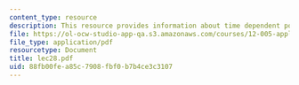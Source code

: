 ```yaml
---
content_type: resource
description: This resource provides information about time dependent porous flow.
file: https://ol-ocw-studio-app-qa.s3.amazonaws.com/courses/12-005-applications-of-continuum-mechanics-to-earth-atmospheric-and-planetary-sciences-spring-2006/88fb00fea85c7908fbf0b7b4ce3c3107_lec28.pdf
file_type: application/pdf
resourcetype: Document
title: lec28.pdf
uid: 88fb00fe-a85c-7908-fbf0-b7b4ce3c3107
---
```

